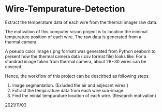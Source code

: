 # Wire-Tempurature-Detection
Extract the temperature data of each wire from the thermal imager raw data.

The motivation of this computer vision project is to location the minimal tempurature position of each wire. The raw data is generated from a thermal camera.

A pseudo color image (.png format) was generated from Python seaborn to present how the thermal camera data (.csv format file) looks like. For a standrad image taken from thermal camera, about 28~30 wires can be covered.

Hence, the workflow of this project can be descirbed as following steps:

1) Image segmantation. (Exluded the air and adjecant wires.)
2) Extract the tempurature data from each wire sub-image. 
3) Find the minial tempurature location of each wire.  (Research motivation)

2021/11/03
